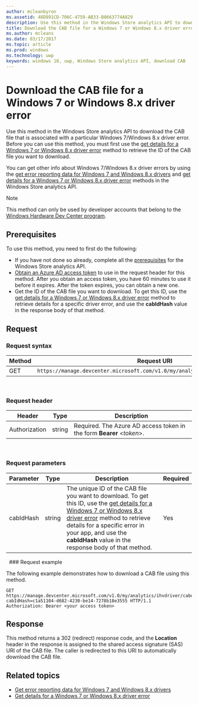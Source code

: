 ```yaml
---
author: mcleanbyron
ms.assetid: 48D891CD-706C-4759-AB33-B0663774A829
description: Use this method in the Windows Store analytics API to download the CAB file for a Windows 7 or Windows 8.x driver error. This method is intended only for IHVs.
title: Download the CAB file for a Windows 7 or Windows 8.x driver error
ms.author: mcleans
ms.date: 03/17/2017
ms.topic: article
ms.prod: windows
ms.technology: uwp
keywords: windows 10, uwp, Windows Store analytics API, download CAB
---
```


# Download the CAB file for a Windows 7 or Windows 8.x driver error

Use this method in the Windows Store analytics API to download the CAB file that is associated with a particular Windows 7/Windows 8.x driver error. Before you can use this method, you must first use the [get details for a Windows 7 or Windows 8.x driver error](get-details-for-a-windows-7-or-windows-8.x-driver-error.md) method to retrieve the ID of the CAB file you want to download.

You can get other info about Windows 7/Windows 8.x driver errors by using the [get error reporting data for Windows 7 and Windows 8.x drivers](get-error-reporting-data-for-windows-7-and-windows-8.x-drivers.md) and [get details for a Windows 7 or Windows 8.x driver error](get-details-for-a-windows-7-or-windows-8.x-driver-error.md) methods in the Windows Store analytics API.

> [!NOTE]
> This method can only be used by developer accounts that belong to the [Windows Hardware Dev Center program](https://msdn.microsoft.com/windows/hardware/drivers/dashboard/get-started-with-the-hardware-dashboard).

## Prerequisites

To use this method, you need to first do the following:

* If you have not done so already, complete all the [prerequisites](access-analytics-data-using-windows-store-services.md#prerequisites) for the Windows Store analytics API.
* [Obtain an Azure AD access token](access-analytics-data-using-windows-store-services.md#obtain-an-azure-ad-access-token) to use in the request header for this method. After you obtain an access token, you have 60 minutes to use it before it expires. After the token expires, you can obtain a new one.
* Get the ID of the CAB file you want to download. To get this ID, use the [get details for a Windows 7 or Windows 8.x driver error](get-details-for-a-windows-7-or-windows-8.x-driver-error.md) method to retrieve details for a specific driver error, and use the **cabIdHash** value in the response body of that method.

## Request


### Request syntax

| Method | Request URI                                                          |
|--------|----------------------------------------------------------------------|
| GET    | ```https://manage.devcenter.microsoft.com/v1.0/my/analytics/ihvdriver/cabdownload``` |

<span/> 

### Request header

| Header        | Type   | Description                                                                 |
|---------------|--------|-----------------------------------------------------------------------------|
| Authorization | string | Required. The Azure AD access token in the form **Bearer** &lt;*token*&gt;. |

<span/> 

### Request parameters

| Parameter        | Type   |  Description      |  Required  |
|---------------|--------|---------------|------|
| cabIdHash | string | The unique ID of the CAB file you want to download. To get this ID, use the [get details for a Windows 7 or Windows 8.x driver error](get-details-for-a-windows-7-or-windows-8.x-driver-error.md) method to retrieve details for a specific error in your app, and use the **cabIdHash** value in the response body of that method. |  Yes  |

<span/>
 
### Request example

The following example demonstrates how to download a CAB file using this method.

```syntax
GET https://manage.devcenter.microsoft.com/v1.0/my/analytics/ihvdriver/cabdownload?cabIdHash=c1a51104-d682-4230-be14-7278b18e3555 HTTP/1.1
Authorization: Bearer <your access token>
```

## Response

This method returns a 302 (redirect) response code, and the **Location** header in the response is assigned to the shared access signature (SAS) URI of the CAB file. The caller is redirected to this URI to automatically download the CAB file.

## Related topics

* [Get error reporting data for Windows 7 and Windows 8.x drivers](get-error-reporting-data-for-windows-7-and-windows-8.x-drivers.md)
* [Get details for a Windows 7 or Windows 8.x driver error](get-details-for-a-windows-7-or-windows-8.x-driver-error.md)
